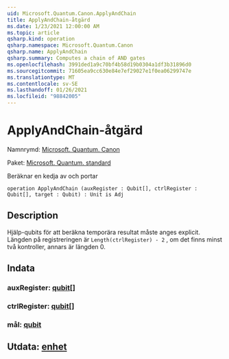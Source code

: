```yaml
---
uid: Microsoft.Quantum.Canon.ApplyAndChain
title: ApplyAndChain-åtgärd
ms.date: 1/23/2021 12:00:00 AM
ms.topic: article
qsharp.kind: operation
qsharp.namespace: Microsoft.Quantum.Canon
qsharp.name: ApplyAndChain
qsharp.summary: Computes a chain of AND gates
ms.openlocfilehash: 3991ded1a9c70bf4b58d19b0304a1df3b31896d0
ms.sourcegitcommit: 71605ea9cc630e84e7ef29027e1f0ea06299747e
ms.translationtype: MT
ms.contentlocale: sv-SE
ms.lasthandoff: 01/26/2021
ms.locfileid: "98842005"
---
```

# <a name="applyandchain-operation"></a>ApplyAndChain-åtgärd

Namnrymd: [Microsoft. Quantum. Canon](xref:Microsoft.Quantum.Canon)

Paket: [Microsoft. Quantum. standard](https://nuget.org/packages/Microsoft.Quantum.Standard)


Beräknar en kedja av och portar

```qsharp
operation ApplyAndChain (auxRegister : Qubit[], ctrlRegister : Qubit[], target : Qubit) : Unit is Adj
```


## <a name="description"></a>Description

Hjälp-qubits för att beräkna temporära resultat måste anges explicit.
Längden på registreringen är `Length(ctrlRegister) - 2` , om det finns minst två kontroller, annars är längden 0.

## <a name="input"></a>Indata

### <a name="auxregister--qubit"></a>auxRegister: [qubit](xref:microsoft.quantum.lang-ref.qubit)[]




### <a name="ctrlregister--qubit"></a>ctrlRegister: [qubit](xref:microsoft.quantum.lang-ref.qubit)[]




### <a name="target--qubit"></a>mål: [qubit](xref:microsoft.quantum.lang-ref.qubit)





## <a name="output--unit"></a>Utdata: [enhet](xref:microsoft.quantum.lang-ref.unit)

